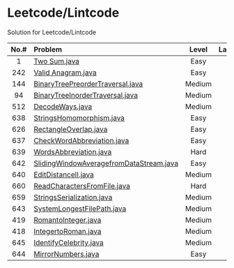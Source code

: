 # Leetcode/Lintcode
Solution for Leetcode/Lintcode

| **No.#**| **Problem**                         | **Level**     | **Language** |**Source**|
|  :-----:| :-----                              |   :---:       |    :---:     | :--:     |
| 1       | [Two Sum.java](Java/1_TwoSum.java)  |    Easy       |    Java      |Leetcode  |
|242      | [Valid Anagram.java](Java/242_ValidAnagram.java) | Easy|Java       |Leetcode  |
|144      | [BinaryTreePreorderTraversal.java](Java/144_BinaryTreePreorderTraversal.java)|Medium|Java|Leetcode  |
|94       | [BinaryTreeInorderTraversal.java](Java/94_BinaryTreeInorderTraversal.java)|Medium|Java| Leetcode  |
|512      | [DecodeWays.java](Java/512_DecodeWays.java)|Medium|Java|Lintcode
|638      | [StringsHomomorphism.java](Java/638_StringsHomomorphism.java)|Easy|Java|Lintcode|
|626      | [RectangleOverlap.java](Java/626_RectangleOverlap.java)|Easy|Java|Lintcode|
|637      | [CheckWordAbbreviation.java](Java/637_CheckWordAbbreviation.java)|Easy|Java|Lintcode|
|639      | [WordsAbbreviation.java](Java/639_WordsAbbreviation.java)|Hard|Java|Lintcode|
|642      | [SlidingWindowAveragefromDataStream.java](Java/642_SlidingWindowAveragefromDataStream.java)|Easy|Java|Lintcode|
|640      | [EditDistanceII.java](Java/640_EditDistanceII.java)|Medium|Java|Lintcode|
|660      | [ReadCharactersFromFile.java](Java/660_ReadCharactersFromFile.java)|Hard|Java|Lintcode|
|659      | [StringsSerialization.java](Java/659_StringsSerialization.java)|Medium|Java|Lintcode|
|643      | [SystemLongestFilePath.java](Java/643_SystemLongestFilePath.java)|Medium|Java|Lintcode|
|419      | [RomantoInteger.java](Java/419_RomantoInteger.java)|Medium|Java|Lintcode|
|418      | [IntegertoRoman.java](Java/418_IntegertoRoman.java)|Medium|Java|Lintcode|
|645      | [IdentifyCelebrity.java](Java/645_IdentifyCelebrity.java)|Medium|Java|Lintcode|
|644      | [MirrorNumbers.java](Java/644_MirrorNumbers.java)|Easy|Java|Lintcode|
